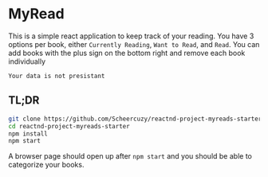 # MyRead

This is a simple react application to keep track of your reading. You have 3 options per book, either `Currently Reading`, `Want to Read`, and `Read`. You can add books with the plus sign on the bottom right and remove each book individually

`Your data is not presistant`

## TL;DR

```bash
git clone https://github.com/Scheercuzy/reactnd-project-myreads-starter.git
cd reactnd-project-myreads-starter
npm install
npm start
```

A browser page should open up after `npm start` and you should be able to categorize your books.